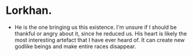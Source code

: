 # Lorkhan.

- He is the one bringing us this existence. I'm unsure if I should be thankful or angry about it, since he reduced us. His heart is likely the most interesting artefact that I have ever heard of. It can create new godlike beings and make entire races disappear.

